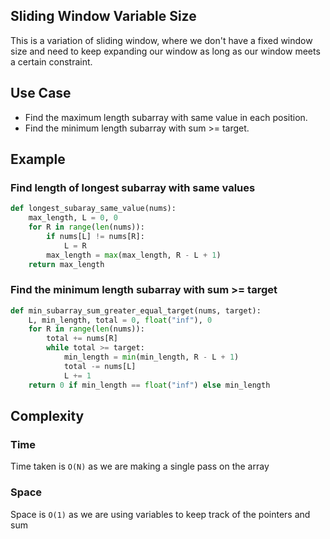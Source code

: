 ## Sliding Window Variable Size

This is a variation of sliding window, where we don't have a fixed window size and need to keep expanding our window as long as our window meets a certain constraint.

## Use Case

- Find the maximum length subarray with same value in each position.
- Find the minimum length subarray with sum >= target.

## Example

### Find length of longest subarray with same values

```python
def longest_subaray_same_value(nums):
    max_length, L = 0, 0
    for R in range(len(nums)):
        if nums[L] != nums[R]:
            L = R
        max_length = max(max_length, R - L + 1)
    return max_length
```

### Find the minimum length subarray with sum >= target

```python
def min_subarray_sum_greater_equal_target(nums, target):
    L, min_length, total = 0, float("inf"), 0
    for R in range(len(nums)):
        total += nums[R]
        while total >= target:
            min_length = min(min_length, R - L + 1)
            total -= nums[L]
            L += 1
    return 0 if min_length == float("inf") else min_length
```

## Complexity

### Time
Time taken is `O(N)` as we are making a single pass on the array

### Space
Space is `O(1)` as we are using variables to keep track of the pointers and sum